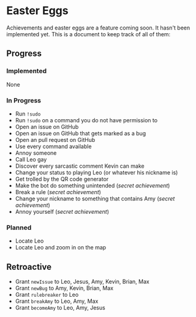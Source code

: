 # Easter Eggs

Achievements and easter eggs are a feature coming soon. It hasn't been implemented yet. This is a document to keep track of all of them:

## Progress

### Implemented

None

### In Progress

* Run `!sudo`
* Run `!sudo` on a command you do not have permission to
* Open an issue on GitHub
* Open an issue on GitHub that gets marked as a bug
* Open an pull request on GitHub
* Use every command available
* Annoy someone
* Call Leo gay
* Discover every sarcastic comment Kevin can make
* Change your status to playing Leo (or whatever his nickname is)
* Get trolled by the QR code generator
* Make the bot do something unintended (*secret achievement*)
* Break a rule (*secret achievement*)
* Change your nickname to something that contains Amy (*secret achievement*)
* Annoy yourself (*secret achievement*)

### Planned

* Locate Leo
* Locate Leo and zoom in on the map

## Retroactive

* Grant `newIssue` to Leo, Jesus, Amy, Kevin, Brian, Max
* Grant `newBug` to Amy, Kevin, Brian, Max
* Grant `rulebreaker` to Leo
* Grant `breakAmy` to Leo, Amy, Max
* Grant `becomeAmy` to Leo, Amy, Jesus
